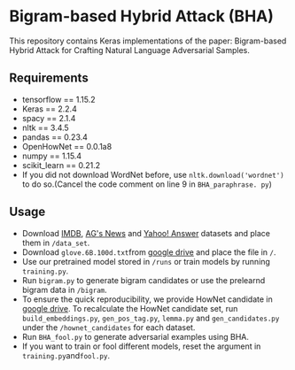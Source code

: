 # Bigram-based Hybrid Attack (BHA)

This repository contains Keras implementations of the paper: Bigram-based Hybrid Attack for Crafting Natural
Language Adversarial Samples.



## Requirements
* tensorflow == 1.15.2
* Keras == 2.2.4
* spacy == 2.1.4
* nltk == 3.4.5
* pandas == 0.23.4
* OpenHowNet == 0.0.1a8
* numpy == 1.15.4
* scikit_learn == 0.21.2
* If you did not download WordNet before, use `nltk.download('wordnet')` to do so.(Cancel the code comment on line 9 in `BHA_paraphrase. py`) 


## Usage

* Download [IMDB](https://drive.google.com/file/d/193BhcxN0fxClJl9xZyNaLhg5COc4lN4R/view?usp=sharing), [AG's News](https://drive.google.com/file/d/1cySABH3juxFB-YVRe-EK10yjnDS2Nl4F/view?usp=sharing) and [Yahoo! Answer](https://drive.google.com/file/d/1qvMfiB5vUSwR7lcAoPzXaEHtrIO9oaV1/view?usp=sharing) datasets and place them in `/data_set`.
* Download `glove.6B.100d.txt`from [google drive](https://drive.google.com/file/d/1eUV5XW-B0CKRAyHsnp89cHc-s0psRot-/view?usp=sharing) and place the file in `/`.
* Use our pretrained model stored in `/runs` or train models by running `training.py`.
* Run `bigram.py` to generate bigram candidates or use the prelearnd bigram data in `/bigram`.
* To ensure the quick reproducibility, we provide HowNet candidate in [google drive](https://drive.google.com/drive/folders/18b_opVai9igJMze4h_Ip0wewuW2czuRi?usp=sharing). To recalculate the HowNet candidate set, run `build_embeddings.py`, `gen_pos_tag.py`, `lemma.py` and `gen_candidates.py` under the `/hownet_candidates` for each dataset.
* Run `BHA_fool.py` to generate adversarial examples using BHA.
* If you want to train or fool different models, reset the argument in `training.py`and`fool.py`.
